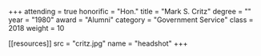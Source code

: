 +++
attending = true
honorific = "Hon."
title     = "Mark S. Critz"
degree    = ""
year      = "1980"
award     = "Alumni"
category  = "Government Service"
class     = 2018
weight    = 10

[[resources]]
  src  = "critz.jpg"
  name = "headshot"
+++
